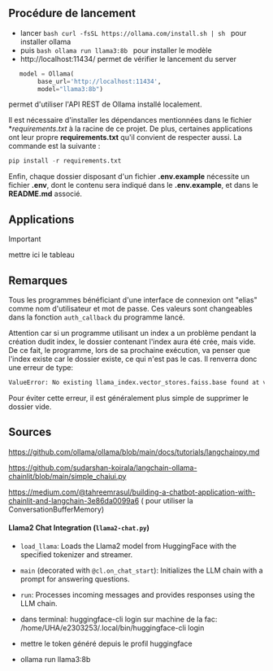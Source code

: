 
## Procédure de lancement

- lancer ```bash curl -fsSL https://ollama.com/install.sh | sh ``` pour installer ollama
- puis ```bash ollama run llama3:8b ``` pour installer le modèle
- http://localhost:11434/ permet de vérifier le lancement du server

```python
   model = Ollama(   
        base_url='http://localhost:11434',
        model="llama3:8b")
```

permet d'utiliser l'API REST de Ollama installé localement.

Il est nécessaire d'installer les dépendances mentionnées dans le fichier **requirements.txt* à la racine de ce projet. De plus, certaines applications ont leur propre **requirements.txt** qu'il convient de respecter aussi. La commande est la suivante :
```python
pip install -r requirements.txt
```

Enfin, chaque dossier disposant d'un fichier **.env.example** nécessite un fichier **.env**, dont le contenu sera indiqué dans le **.env.example**, et dans le **README.md** associé.

## Applications
> [!IMPORTANT]
> mettre ici le tableau

## Remarques

Tous les programmes bénéficiant d'une interface de connexion ont "elias" comme nom d'utilisateur et mot de passe. Ces valeurs sont changeables dans la fonction `auth_callback` du programme lancé.

Attention car si un programme utilisant un index a un problème pendant la création dudit index, le dossier contenant l'index aura été crée, mais vide. De ce fait, le programme, lors de sa prochaine exécution, va penser que l'index existe car le dossier existe, ce qui n'est pas le cas. Il renverra donc une erreur de type:
```bash
ValueError: No existing llama_index.vector_stores.faiss.base found at vectorstores/llama_index_mpnet/default__vector_store.json.
```
Pour éviter cette erreur, il est généralement plus simple de supprimer le dossier vide.

## Sources

https://github.com/ollama/ollama/blob/main/docs/tutorials/langchainpy.md

https://github.com/sudarshan-koirala/langchain-ollama-chainlit/blob/main/simple_chaiui.py

https://medium.com/@tahreemrasul/building-a-chatbot-application-with-chainlit-and-langchain-3e86da0099a6 ( pour utiliser la ConversationBufferMemory)

#### Llama2 Chat Integration (`llama2-chat.py`)

- `load_llama`: Loads the Llama2 model from HuggingFace with the specified tokenizer and streamer.
- `main` (decorated with `@cl.on_chat_start`): Initializes the LLM chain with a prompt for answering questions.
- `run`: Processes incoming messages and provides responses using the LLM chain.

- dans terminal:
    huggingface-cli login
    sur machine de la fac:
    /home/UHA/e2303253/.local/bin/huggingface-cli login


- mettre le token généré depuis le profil huggingface


- ollama run llama3:8b
